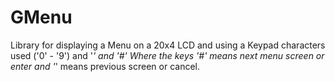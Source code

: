 # GMenu

Library for displaying a Menu on a 20x4 LCD and using a Keypad characters used ('0' - '9') and '*' and '#'
  Where the keys '#' means next menu screen or enter and '*' means previous screen or cancel.
